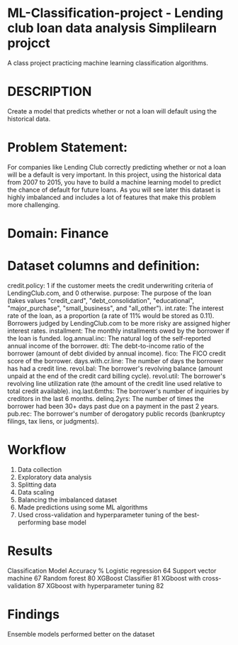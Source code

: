 # ML-Classification-project - Lending club loan data analysis Simplilearn projcct

A class project practicing machine learning classification algorithms.

# DESCRIPTION

Create a model that predicts whether or not a loan will default using the historical data.

# Problem Statement:

For companies like Lending Club correctly predicting whether or not a loan will be a default is very important. In this project, using the historical data from 2007 to 2015, you have to build a machine learning model to predict the chance of default for future loans. As you will see later this dataset is highly imbalanced and includes a lot of features that make this problem more challenging.

# Domain: Finance

# Dataset columns and definition:

credit.policy: 1 if the customer meets the credit underwriting criteria of LendingClub.com, and 0 otherwise.
purpose: The purpose of the loan (takes values "credit_card", "debt_consolidation", "educational", "major_purchase", "small_business", and "all_other").
int.rate: The interest rate of the loan, as a proportion (a rate of 11% would be stored as 0.11). Borrowers judged by LendingClub.com to be more risky are assigned higher interest rates.
installment: The monthly installments owed by the borrower if the loan is funded.
log.annual.inc: The natural log of the self-reported annual income of the borrower.
dti: The debt-to-income ratio of the borrower (amount of debt divided by annual income).
fico: The FICO credit score of the borrower.
days.with.cr.line: The number of days the borrower has had a credit line.
revol.bal: The borrower's revolving balance (amount unpaid at the end of the credit card billing cycle).
revol.util: The borrower's revolving line utilization rate (the amount of the credit line used relative to total credit available).
inq.last.6mths: The borrower's number of inquiries by creditors in the last 6 months.
delinq.2yrs: The number of times the borrower had been 30+ days past due on a payment in the past 2 years.
pub.rec: The borrower's number of derogatory public records (bankruptcy filings, tax liens, or judgments).

# Workflow 
1.	Data collection 
2.	Exploratory data analysis 
3.	Splitting data 
4.	Data scaling 
5.	Balancing the imbalanced dataset 
6.	Made predictions using some ML algorithms 
7.	Used cross-validation and hyperparameter tuning of the best-performing base model
   
# Results

Classification Model 	        Accuracy %
Logistic regression 	              64
Support vector machine 	            67
Random forest 	                    80
XGBoost Classifier 	                81
XGboost with cross-validation 	    87
XGboost with hyperparameter tuning 	82

# Findings 

Ensemble models performed better on the dataset 
